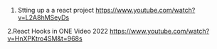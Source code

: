 1. Stting up a a react project
  https://www.youtube.com/watch?v=L2A8hMSeyDs

2.React Hooks in ONE Video 2022
  https://www.youtube.com/watch?v=HnXPKtro4SM&t=968s
